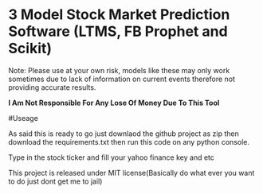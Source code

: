 # 3 Model Stock Market Prediction Software (LTMS, FB Prophet and Scikit)

Note: Please use at your own risk, models like these may only work sometimes due to lack of information on current events therefore not providing accurate results.

**I Am Not Responsible For Any Lose Of Money Due To This Tool**

#Useage

As said this is ready to go just downlaod the github project as zip then download the requirements.txt then run this code on any python console.

Type in the stock ticker and fill your yahoo finance key and etc 


This project is released under MIT license(Basically do what ever you want to do just dont get me to jail)

